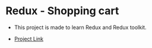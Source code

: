 # Redux - Shopping cart

- This project is made to learn Redux and Redux toolkit.

- [Project Link](https://redux-shopping-cart-by-yasir.netlify.app/)
